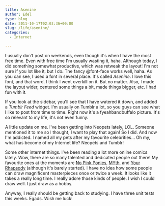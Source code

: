 ```yaml
---
title: Asenine
author: Edel
type: blog
date: 2011-10-17T02:03:36+00:00
slug: /life/asenine/
categories:
  - Internet

---
```

I usually don't post on weekends, even though it's when I have the most free time. Even with free time I'm usually wasting it, haha. Although today, I did something somewhat productive, which was retweak the layout! I'm not sure if you lot like it, but I do. The fancy @font-face works well, haha. As you can see, I used a font in several place. It's called _Asenine_. I love this font, and that word. I think I went overkill on it. But no matter. Also, I made the layout wider, centered some things a bit, made things bigger, etc. I had fun with it.

If you look at the sidebar, you'll see that I have watered it down, and added a _Tumblr Feed_ widget. I'm usually on Tumblr a lot, so you guys can see what I like to post from time to time. Right now it's a fyeahbandbuffalo picture. It's so relevant to my life, it's not even funny.

A little update on me. I've been getting into Neopets lately, LOL. Someone mentioned it to me so I thought, I want to play that again! So I did. And now I'm addicted. I named all my pets after my favourite celebrities... Oh my, what has become of my Internet life? Neopets and Tumblr!

Some other internet things. I've been reading a lot more online comics lately. Wow, there are so many talented and dedicated people out there! My favourite ones at the moments are [No Pink Ponies][1], [MYth][2], and [Your Rhapsody][3] (although it's barely started). I have no idea how some people can draw magnificent masterpieces once or twice a week. It looks like it takes a really long time. I really adore those kinds of people. I wish I could draw well. I just draw as a hobby.

Anyway, I really should be getting back to studying. I have three unit tests this weeks. Egads. Wish me luck!




 [1]: http://nopinkponies.keenspot.com/
 [2]: http://myth.smackjeeves.com/
 [3]: http://yourrhapsody.smackjeeves.com